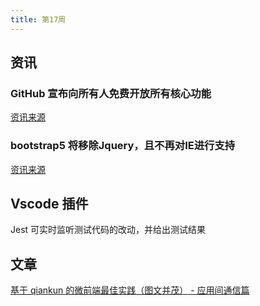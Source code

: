 ```yaml
---
title: 第17周
---
```


## 资讯
### GitHub 宣布向所有人免费开放所有核心功能  
[资讯来源](http://www.cet.com.cn/itpd/itxw/2532465.shtml)

### bootstrap5 将移除Jquery，且不再对IE进行支持
[资讯来源](https://github.com/twbs/bootstrap/pull/23586)

## Vscode 插件
Jest 可实时监听测试代码的改动，并给出测试结果

## 文章
[基于 qiankun 的微前端最佳实践（图文并茂） - 应用间通信篇](https://juejin.im/post/5eb530495188256d9a28da13)
